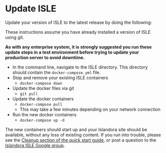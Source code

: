 # Update ISLE

Update your version of ISLE to the latest release by doing the following:

These instructions assume you have already installed a version of ISLE using git.

**As with any enterprise system, it is strongly suggested you run these update steps in a test environment before trying to update your production server to avoid downtime.**

* In the command line, navigate to the ISLE directory.  This directory should contain the `docker-compose.yml` file.
* Stop and remove your existing ISLE containers
    * `docker-compose down`
* Update the docker files via git
    * `git pull`
* Update the docker containers
    * `docker-compose pull`
    * This may take a few minutes depending on your network connection
* Run the new docker containers
    * `docker-compose up -d`

The new containers should start up and your Islandora site should be available, without any loss of existing content.  If you run into trouble, please see the [Cleanup section of the quick start guide](https://github.com/Islandora-Collaboration-Group/ISLE#quick-stop-and-cleanup), or post a question to the [Islandora ISLE Google group](https://groups.google.com/forum/#!forum/islandora-isle).
